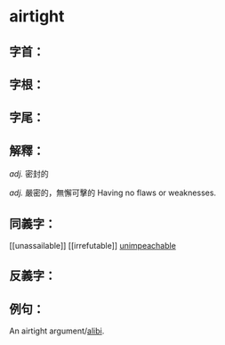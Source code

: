 # airtight


## 字首：

## 字根：

## 字尾：


## 解釋：
*adj.*
密封的

*adj.*
嚴密的，無懈可擊的
Having no flaws or weaknesses.

## 同義字：
[[unassailable]]
[[irrefutable]]
[unimpeachable](/Vocabulary/U/unimpeachable.md)


## 反義字：

## 例句：
An airtight argument/[alibi](/Vocabulary/A/alibi.md).

